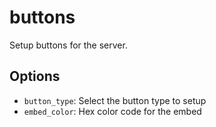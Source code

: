 # buttons

Setup buttons for the server.

## Options

* `button_type`: Select the button type to setup
* `embed_color`: Hex color code for the embed
